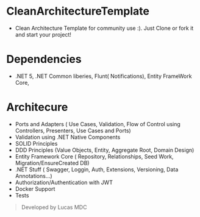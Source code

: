 # CleanArchitectureTemplate
  - Clean Architecture Template for community use :). Just Clone or fork it and start your project!
# Dependencies
  - .NET 5, .NET Common liberies, Flunt( Notifications), Entity FrameWork Core, 
# Architecure
  - Ports and Adapters ( Use Cases, Validation, Flow of Control using Controllers, Presenters, Use Cases and Ports)
  - Validation using .NET Native Components
  - SOLID Principles
  - DDD Principles (Value Objects, Entity, Aggregate Root, Domain Design)
  - Entity Framework Core ( Repository, Relationships, Seed Work, Migration/EnsureCreated DB)
  - .NET Stuff ( Swagger, Loggin, Auth, Extensions, Versioning, Data Annotations...)
  - Authorization/Authentication with JWT
  - Docker Support
  - Tests
  
> Developed by Lucas MDC
